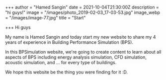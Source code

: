 +++
author = "Hamed Sangin"
date = 2021-10-04T21:30:00Z
description = "hi guys!"
image = "/images/photo_2019-02-03_17-03-53.jpg"
image_webp = "/images/image-77.jpg"
title = "Start"

+++
Hi guys

My name is Hamed Sangin and today start my new website to share my 4 years of experience in Building Performance Simulation (BPS).

In this BPSimulation website, we're going to create content to learn about all aspects of BPS including energy analysis simulation, CFD simulation, acoustic simulation, and ... for every type of buildings.

We hope this website be the thing you were finding for it :D.